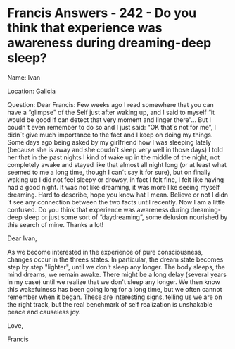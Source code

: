 # Francis Answers - 242 - Do you think that experience was awareness during dreaming-deep sleep?

Name: Ivan&nbsp;  

Location: Galicia&nbsp;  

Question: Dear Francis: Few weeks ago I read somewhere that you can have a &ldquo;glimpse&rdquo; of the Self just after waking up, and I said to myself &ldquo;it would be good if can detect that very moment and linger there&rdquo;... But I coudn`t even remember to do so and I just said: &ldquo;OK that&acute;s not for me&rdquo;, I didn&acute;t give much importance to the fact and I keep on doing my things. Some days ago being asked by my girlfriend how I was sleeping lately (because she is away and she coudn&acute;t sleep very well in those days) I told her that in the past nights I kind of wake up in the middle of the night, not completely awake and stayed like that almost all night long (or at least what seemed to me a long time, though I can&acute;t say it for sure), but on finally waking up I did not feel sleepy or drowsy, in fact I felt fine, I felt like having had a good night. It was not like dreaming, it was more like seeing myself dreaming. Hard to describe, hope you know hat I mean. Believe or not I didn&acute;t see any connection between the two facts until recently. Now I am a little confused. Do you think that experience was awareness during dreaming-deep sleep or just some sort of &ldquo;daydreaming&rdquo;, some delusion nourished by this search of mine. Thanks a lot!

Dear Ivan,

As we become interested in the experience of pure consciousness, changes occur in the threes states. In particular, the dream state becomes step by step &quot;lighter&quot;, until we don't sleep any longer. The body sleeps, the mind dreams, we remain awake. There might be a long delay (several years in my case) until we realize that we don't sleep any longer. We then know this wakefulness has been going long for a long time, but we often cannot remember when it began. These are interesting signs, telling us we are on the right track, but the real benchmark of self realization is unshakable peace and causeless joy.&nbsp;

Love,

Francis

